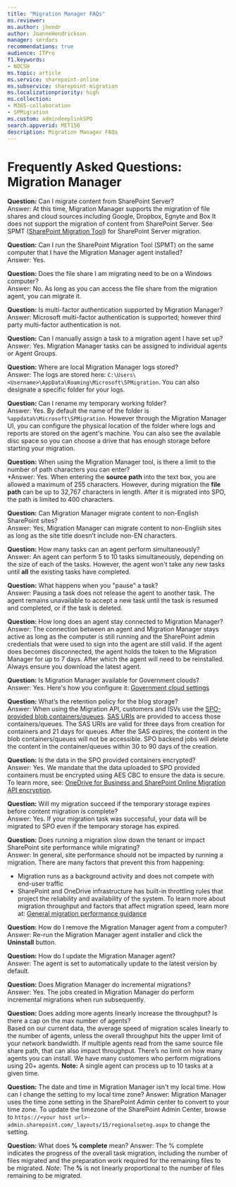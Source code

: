 ```yaml
---
title: "Migration Manager FAQs"
ms.reviewer: 
ms.author: jhendr
author: JoanneHendrickson
manager: serdars
recommendations: true
audience: ITPro
f1.keywords:
- NOCSH
ms.topic: article
ms.service: sharepoint-online
ms.subservice: sharepoint-migration
ms.localizationpriority: high
ms.collection: 
- M365-collaboration
- SPMigration
ms.custom: admindeeplinkSPO
search.appverid: MET150
description: Migration Manager FAQs
---
```


# Frequently Asked Questions: Migration Manager

**Question:** Can I migrate content from SharePoint Server? </br>
Answer:   At this time, Migration Manager supports the migration of file shares and cloud sources including Google, Dropbox, Egnyte and Box  It does not support the migration of content from SharePoint Server.  See SPMT (<a href="https://docs.microsoft.com/en-us/sharepointmigration/how-to-use-the-sharepoint-migration-tool">SharePoint Migration Tool</a>) for SharePoint Server migration.

**Question:** Can I run the SharePoint Migration Tool (SPMT) on the same computer that I have the Migration Manager agent installed?</br>
Answer:   Yes.

**Question:** Does the file share I am migrating need to be on a Windows computer?</br>
Answer:    No.  As long as you can access the file share from the migration agent, you can migrate it.

**Question:** Is multi-factor authentication supported by Migration Manager?</br>
Answer:    Microsoft multi-factor authentication is supported; however third party multi-factor authentication is not.

**Question:** Can I manually assign a task to a migration agent I have set up?</br>
Answer:   Yes.  Migration Manager tasks can be assigned to individual agents or Agent Groups. 

**Question:** Where are local Migration Manager logs stored?</br>
Answer: The logs are stored here:  `C:\Users\<Username>\AppData\Roaming\Microsoft\SPMigration`.  You can also designate a specific folder for your logs.

**Question:** Can I rename my temporary working folder?</br>
Answer: Yes. By default the name of the folder is `%appdata%\Microsoft\SPMigration`.  However through the Migration Manager UI, you can configure the physical location of the folder where logs and reports are stored on the agent's machine. You can also see the available disc space so you can choose a drive that has enough storage before starting your migration.

**Question:** When using the Migration Manager tool, is there a limit to the number of path characters you can enter?</br>
*Answer: Yes. When entering the **source path** into the text box, you are allowed a maximum of 255 characters.  However, during migration the **file path** can be up to 32,767 characters in length.  After it is migrated into SPO, the path is limited to 400 characters.

**Question:** Can Migration Manager migrate content to non-English SharePoint sites?</br>
Answer: Yes, Migration Manager can migrate content to non-English sites as long as the site title doesn’t include non-EN characters.

**Question:** How many tasks can an agent perform simultaneously? </br>
Answer: An agent can perform 5 to 10 tasks simultaneously, depending on the size of each of the tasks.  However, the agent won't take any new tasks until **all** the existing tasks have completed.


**Question:** What happens when you "pause" a task?</br>
Answer: Pausing a task does not release the agent to another task. The agent remains unavailable to accept a new task until the task is resumed and completed, or if the task is deleted. 

**Question:** How long does an agent stay connected to Migration Manager?</br>
Answer:  The connection between an agent and Migration Manager stays active as long as the computer is still running and the SharePoint admin credentials that were used to sign into the agent are still valid. If the agent does becomes disconnected, the agent holds the token to the Migration Manager for up to 7 days. After which the agent will need to be reinstalled.  Always ensure you download the latest agent.

**Question:**  Is Migration Manager available for Government clouds?</br>
Answer:  Yes. Here's how you configure it: [Government cloud settings](./mm-gov-cloud.md)

**Question:**   What’s the retention policy for the blog storage?</br>
Answer:  When using the Migration API, customers and ISVs use the [SPO-provided blob containers/queues](/sharepoint/dev/apis/migration-api-azure-container-and-queue). [SAS URIs](/azure/storage/common/storage-sas-overview) are provided to access those containers/queues. The SAS URIs are valid for three days from creation for containers and 21 days for queues. After the SAS expires, the content in the blob containers/queues will not be accessible. SPO backend jobs will delete the content in the container/queues within 30 to 90 days of the creation.
 
**Question:**  Is the data in the SPO provided containers encrypted?</br>
Answer: Yes. We mandate that the data uploaded to SPO provided containers must be encrypted using AES CBC to ensure the data is secure. To learn more, see: [OneDrive for Business and SharePoint Online Migration API encryption](/sharepoint/dev/apis/migration-api-encryption).

**Question:**  Will my migration succeed if the temporary storage expires before content migration is complete?</br>
Answer: Yes. If your migration task was successful, your data will be migrated to SPO even if the temporary storage has expired.

**Question:**  Does running a migration slow down the tenant or impact SharePoint site performance while migrating? </br> 
Answer:  In general, site performance should not be impacted by running a migration.  There are many factors that prevent this from happening:
- Migration runs as a background activity and does not compete with end-user traffic
- SharePoint and OneDrive infrastructure has built-in throttling rules that project the reliability and availability of the system. To learn more about migration throughput and factors that affect migration speed, learn more at:  [General migration performance guidance](./sharepoint-online-and-onedrive-migration-speed.md)

**Question:** How do I remove the Migration Manager agent from a computer? </br>
Answer: Re-run the Migration Manager agent installer and click the **Uninstall** button.

**Question:** How do I update the Migration Manager agent? </br>
Answer: The agent is set to automatically update to the latest version by default.

**Question:** Does Migration Manager do incremental migrations? </br>
Answer:  Yes.  The jobs created in Migration Manager do perform incremental migrations when run subsequently. 

**Question:**  Does adding more agents linearly increase the throughput? Is there a cap on the max number of agents?</br>
Based on our current data, the average speed of migration scales linearly to the number of agents, unless the overall throughput hits the upper limit of your network bandwidth. If multiple agents read from the same source file share path, that can also impact throughput. There’s no limit on how many agents you can install. We have many customers who perform migrations using 20+ agents.  **Note:** A single agent can process up to 10 tasks at a given time.

**Question:**  The date and time in Migration Manager isn't my local time. How can I change the setting to my local time zone? 
Answer:  Migration Manager uses the time zone setting in the SharePoint Admin center to convert to your time zone. To update the timezone of the SharePoint Admin Center, browse to `https://<your host url>-admin.sharepoint.com/_layouts/15/regionalsetng.aspx` to change the setting.

**Question:**  What does **% complete** mean?
Answer:  The % complete indicates the progress of the overall task migration, including the number of files migrated and the preparation work required for the remaining files to be migrated. *Note:* The **%** is not linearly proportional to the number of files remaining to be migrated.

